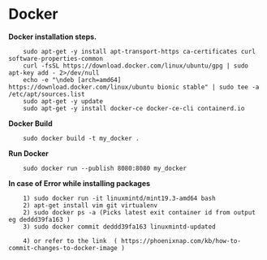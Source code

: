 # Docker


**Docker installation steps.**

        sudo apt-get -y install apt-transport-https ca-certificates curl software-properties-common
        curl -fsSL https://download.docker.com/linux/ubuntu/gpg | sudo apt-key add - 2>/dev/null
        echo -e "\ndeb [arch=amd64] https://download.docker.com/linux/ubuntu bionic stable" | sudo tee -a /etc/apt/sources.list
        sudo apt-get -y update
        sudo apt-get -y install docker-ce docker-ce-cli containerd.io
        
        
**Docker Build**
        
        sudo docker build -t my_docker . 
          
**Run Docker**

        sudo docker run --publish 8080:8080 my_docker
        
**In case of Error while installing packages**

        1) sudo docker run -it linuxmintd/mint19.3-amd64 bash
        2) apt-get install vim git virtualenv
        2) sudo docker ps -a (Picks latest exit container id from output eg deddd39fa163 )
        3) sudo docker commit deddd39fa163 linuxmintd-updated
        
        4) or refer to the link  ( https://phoenixnap.com/kb/how-to-commit-changes-to-docker-image )
          
